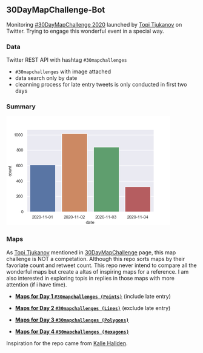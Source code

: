 ## 30DayMapChallenge-Bot
Monitoring [#30DayMapChallenge 2020](https://github.com/tjukanovt/30DayMapChallenge) launched by [Topi Tjukanov](https://twitter.com/tjukanov) on Twitter. Trying to engage this wonderful event in a special way. 

### Data
Twitter REST API with hashtag `#30mapchallenges`

-  `#30mapchallenges` with image attached
- data search only by date
- cleanning process for late entry tweets is only conducted in first two days

### Summary
![images](./graphs/maps_count.png)

### Maps

As [Topi Tjukanov](https://twitter.com/tjukanov) mentioned in [30DayMapChallenge](https://github.com/tjukanovt/30DayMapChallenge) page, this map challenge is NOT a competation. Although this repo sorts maps by their favoriate count and retweet count. This repo never intend to compare all the wonderful maps but create a altas of inspiring maps for a reference. I am also interested in exploring topis in replies in those maps with more attention (if i have time).

- **[Maps for Day 1 `#30mapchallenges (Points)`](day1.md)** (include late entry)

- **[Maps for Day 2 `#30mapchallenges (Lines)`](day2.md)** (exclude late entry)

- **[Maps for Day 3 `#30mapchallenges (Polygons)`](day3.md)**

- **[Maps for Day 4 `#30mapchallenges (Hexagons)`](day4.md)**



Inspiration for the repo came from [Kalle Hallden](https://www.youtube.com/channel/UCWr0mx597DnSGLFk1WfvSkQ).